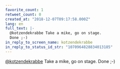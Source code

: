 ```yaml
---
favorite_count: 1
retweet_count: 0
created_at: "2018-12-07T09:17:58.000Z"
lang: en
full_text: |-
  @kotzendekrabbe Take a mike, go on stage.
  Done ;-)
in_reply_to_screen_name: kotzendekrabbe
in_reply_to_status_id_str: "1070964828834013185"
---
```


[@kotzendekrabbe](https://twitter.com/kotzendekrabbe) Take a mike, go on stage.
Done ;-)
